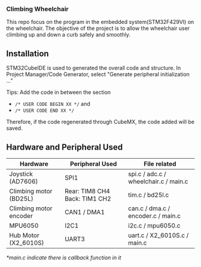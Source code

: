 ### Climbing Wheelchair

This repo focus on the program  in the embedded system(STM32F429VI) on the wheelchair.
The objective of the project is to allow the wheelchair user climbing up and down a curb safely and smoothly.

## Installation
STM32CubeIDE is used to generated the overall code and structure.
In Project Manager/Code Generator, select "Generate peripheral initialization ..."

Tips: Add the code in between the section 
- `/* USER CODE BEGIN XX */` and 
- `/* USER CODE END XX */`

Therefore, if the code regenerated through CubeMX, the code added will be saved.

## Hardware and Peripheral Used
| Hardware | Peripheral Used | File related |
| --- | ----------- | ----------- |
| Joystick (AD7606) | SPI1 | spi.c / adc.c / wheelchair.c /  main.c |
| Climbing motor (BD25L) | Rear: TIM8 CH4  Back: TIM1 CH2 | tim.c / bd25l.c |
| Climbing motor encoder | CAN1 / DMA1 | can.c / dma.c / encoder.c / main.c |
| MPU6050 | I2C1 | i2c.c / mpu6050.c |
| Hub Motor (X2_6010S) | UART3 | uart.c / X2_6010S.c / main.c |

*\*main.c indicate there is callback function in it*






